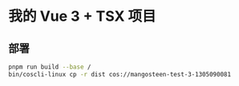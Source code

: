 # 我的 Vue 3 + TSX 项目

## 部署

```bash
pnpm run build --base /
bin/coscli-linux cp -r dist cos://mangosteen-test-3-1305090081
```